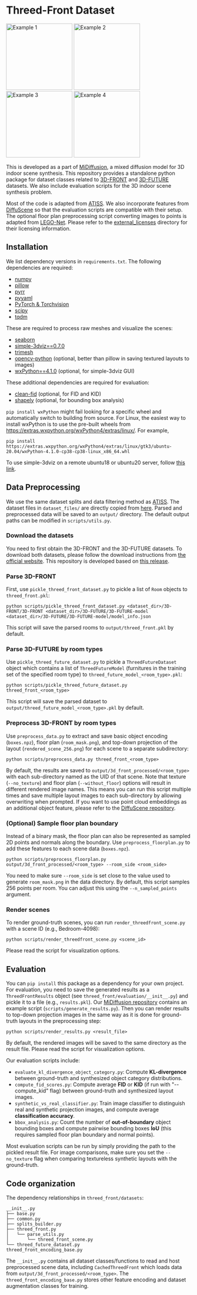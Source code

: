 # Threed-Front Dataset
<p>
    <img width="180" alt="Example 1" src="demo/example_gif/Bedroom-4098.gif"/>
    <img width="180" alt="Example 2" src="demo/example_gif/LivingDiningRoom-37001.gif"/>
    <img width="180" alt="Example 3" src="demo/example_gif/LivingDiningRoom-54997.gif"/>
    <img width="180" alt="Example 4" src="demo/example_gif/DiningRoom-11628.gif"/>
</p>

This is developed as a part of [MiDiffusion](https://github.com/MIT-SPARK/MiDiffusion), a mixed diffusion model for 3D indoor scene synthesis.
This repository provides a standalone python package for dataset classes related to [3D-FRONT](https://tianchi.aliyun.com/specials/promotion/alibaba-3d-scene-dataset) and [3D-FUTURE](https://tianchi.aliyun.com/specials/promotion/alibaba-3d-future) datasets. We also include evaluation scripts for the 3D indoor scene synthesis problem.

Most of the code is adapted from [ATISS](https://github.com/nv-tlabs/ATISS/). 
We also incorporate features from [DiffuScene](https://github.com/tangjiapeng/DiffuScene/) so that the evaluation scripts are compatible with their setup. 
The optional floor plan preprocessing script converting images to points is adapted from [LEGO-Net](https://github.com/QiuhongAnnaWei/LEGO-Net/).
Please refer to the <a href="./external_licenses/">external_licenses</a> directory for their licensing information. 

## Installation
We list dependency versions in `requirements.txt`. The following dependencies are required:
- [numpy](https://numpy.org/doc/stable/user/install.html)
- [pillow](https://pillow.readthedocs.io/en/stable/installation.html)
- [pyrr](https://pyrr.readthedocs.io/en/latest/index.html)
- [pyyaml](https://pyyaml.org/wiki/PyYAMLDocumentation)
- [PyTorch & Torchvision](https://pytorch.org/get-started/locally/)
- [scipy](https://scipy.org/install/)
- [tqdm](https://github.com/tqdm/tqdm)

These are required to process raw meshes and visualize the scenes:
- [seaborn](https://seaborn.pydata.org/)
- [simple-3dviz==0.7.0](https://simple-3dviz.com/)
- [trimesh](https://github.com/mikedh/trimesh)
- [opencv-python](https://opencv.org/get-started/) (optional, better than pillow in saving textured layouts to images)
- [wxPython==4.1.0](https://wxpython.org/index.html) (optional, for simple-3dviz GUI)

These additional dependencies are required for evaluation:
- [clean-fid](https://www.cs.cmu.edu/~clean-fid/) (optional, for FID and KID)
- [shapely](https://shapely.readthedocs.io/en/stable/installation.html) (optional, for bounding box analysis)

`pip install wxPython` might fail looking for a specific wheel and automatically switch to building from source. 
For Linux, the easiest way to install wxPython is to use the pre-built wheels from https://extras.wxpython.org/wxPython4/extras/linux/. For example,
```
pip install https://extras.wxpython.org/wxPython4/extras/linux/gtk3/ubuntu-20.04/wxPython-4.1.0-cp38-cp38-linux_x86_64.whl
```
To use simple-3dviz on a remote ubuntu18 or ubuntu20 server, follow [this link](https://moderngl.readthedocs.io/en/5.6.2/the_guide/headless_ubunut18_server.html).

## Data Preprocessing
We use the same dataset splits and data filtering method as [ATISS](https://github.com/nv-tlabs/ATISS/). The dataset files in `dataset_files/` are directly copied from [here](https://github.com/nv-tlabs/ATISS/tree/e643000de5990c2325653afa86174957f0f0e8de/config). Parsed and preprocessed data will be saved to an `output/` directory. The default output paths can be modified in `scripts/utils.py`.

### Download the datasets
You need to first obtain the 3D-FRONT and the 3D-FUTURE datasets. To download both datasets, please follow the download instructions from [the official website](https://tianchi.aliyun.com/specials/promotion/alibaba-3d-scene-dataset). This repository is developed based on [this release](https://tianchi.aliyun.com/dataset/65347). 

### Parse 3D-FRONT
First, use `pickle_threed_front_dataset.py` to pickle a list of `Room` objects to `threed_front.pkl`:
```
python scripts/pickle_threed_front_dataset.py <dataset_dir>/3D-FRONT/3D-FRONT <dataset_dir>/3D-FUTURE/3D-FUTURE-model <dataset_dir>/3D-FUTURE/3D-FUTURE-model/model_info.json
```
This script will save the parsed rooms to `output/threed_front.pkl` by default.

### Parse 3D-FUTURE by room types
Use `pickle_threed_future_dataset.py` to pickle a `ThreedFutureDataset` object which contains a list of `ThreedFutureModel` (furnitures in the training set of the specified room type) to `threed_future_model_<room_type>.pkl`:
```
python scripts/pickle_threed_future_dataset.py threed_front_<room_type>
```
This script will save the parsed dataset to `output/threed_future_model_<room_type>.pkl` by default. 

### Preprocess 3D-FRONT by room types
Use `preprocess_data.py` to extract and save basic object encoding (`boxes.npz`), floor plan (`room_mask.png`), and top-down projection of the layout (`rendered_scene_256.png`) for each scene to a separate subdirectory: 
```
python scripts/preprocess_data.py threed_front_<room_type>
```
By default, the results are saved to `output/3d_front_processed/<room_type>` with each sub-directory named as the UID of that scene.
Note that texture (`--no_texture`) and floor plan (`--without_floor`) options will result in different rendered image names.
This means you can run this script multiple times and save multiple layout images to each sub-directory by allowing overwriting when prompted.
If you want to use point cloud embeddings as an additional object feature, please refer to the [DiffuScene repository](https://github.com/tangjiapeng/DiffuScene/).

### (Optional) Sample floor plan boundary
Instead of a binary mask, the floor plan can also be represented as sampled 2D points and normals along the boundary. Use `preprocess_floorplan.py` to add these features to each scene data (`boxes.npz`). 
```
python scripts/preprocess_floorplan.py output/3d_front_processed/<room_type> --room_side <room_side>
```
You need to make sure `--room_side` is set close to the value used to generate `room_mask.png` in the data directory. By default, this script samples 256 points per room. You can adjust this using the `--n_sampled_points` argument.

### Render scenes
To render ground-truth scenes, you can run `render_threedfront_scene.py` with a scene ID (e.g., Bedroom-4098):
```
python scripts/render_threedfront_scene.py <scene_id>
```
Please read the script for visualization options.

## Evaluation
You can `pip install` this package as a dependency for your own project. 
For evaluation, you need to save the generated results as a `ThreedFrontResults` object (see `threed_front/evaluation/__init__.py`) and pickle it to a file (e.g., `results.pkl`). Our [MiDiffusion repository](https://github.com/MIT-SPARK/MiDiffusion) contains an example script (`scripts/generate_results.py`). 
Then you can render results to top-down projection images in the same way as it is done for ground-truth layouts in the preprocessing step:
```
python scripts/render_results.py <result_file>
```
By default, the rendered images will be saved to the same directory as the result file. Please read the script for visualization options.

Our evaluation scripts include:
- `evaluate_kl_divergence_object_category.py`: Compute **KL-divergence** between ground-truth and synthesized object category distributions.
- `compute_fid_scores.py`: Compute average **FID** or **KID** (if run with "--compute_kid" flag) between ground-truth and synthesized layout images.
- `synthetic_vs_real_classifier.py`: Train image classifier to distinguish real and synthetic projection images, and compute average **classification accuracy**.
- `bbox_analysis.py`: Count the number of **out-of-boundary** object bounding boxes and compute pairwise bounding boxes **IoU** (this requires sampled floor plan boundary and normal points).

Most evaluation scripts can be run by simply providing the path to the pickled result file. For image comparisons, make sure you set the `--no_texture` flag when comparing textureless synthetic layouts with the ground-truth.

## Code organization
The dependency relationships in `threed_front/datasets`: 
```
__init__.py
├── base.py
├── common.py
├── splits_builder.py
├── threed_front.py
│   └── parse_utils.py
│       └── threed_front_scene.py
└── threed_future_dataset.py
threed_front_encoding_base.py
```
The `__init__.py` contains all dataset classes/functions to read and host preprocessed scene data, 
including `CachedThreedFront` which loads data from `output/3d_front_processed/<room_type>`. 
The `threed_front_encoding_base.py` stores other feature encoding and dataset augmentation classes for training.

